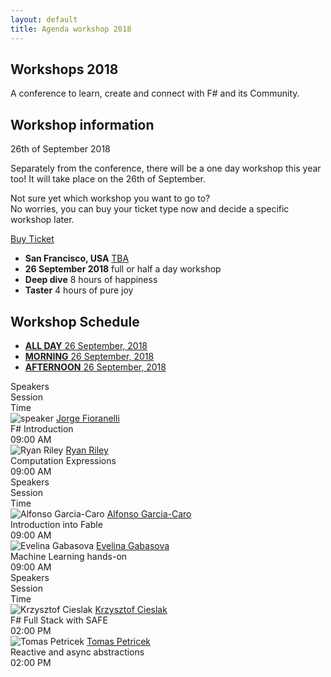 ```yaml
---
layout: default
title: Agenda workshop 2018
---
```


<!--  start header   -->
<section id="header" class="become-sponsor">
    <div class="overlay"></div>
    <div class="container">
        <div class="row">
            <div class="col-md-9">
                <div class="row">
                    <div class="become-sponsor-item">
                        <h2>Workshops 2018</h2>
                        <p>A conference to learn, create and connect with F# and its Community.</p> 
                    </div>
                </div><!-- /.row -->
            </div><!-- /.col-md-10 -->
        </div><!-- /.row -->
    </div><!-- /.container -->
</section>
<!--  start header   -->

<!-- start national-conference section  -->
<section id="about" class="national-conference">
	<div class="container">
		<div class="row">
			<div class="col-md-8">
				<div class="conference-main">
					<div class="section-head">
						<h2 class="header-title">Workshop information</h2>
						<p class="header-desc">26th of September 2018</p>
					</div>
					<p>Separately from the conference, there will be a one day workshop this year too! It will take place on the 26th of September.
				    </p>
                    <p>Not sure yet which workshop you want to go to? <br> No worries, you can buy your ticket type now and decide a specific workshop later.</p>
					<div class="button-group">
						<a href="https://www.eventbrite.com/e/open-fsharp-2018-the-conference-to-connect-with-f-and-its-community-tickets-38246274637" class="custom-btn hvr-bounce-to-bottom">Buy Ticket</a>							
					</div>
				</div><!-- /.conference-main -->
			</div><!-- /.col-md-8 -->
            <div class="col-md-4">
				<div class="conference-info-outer">
					<div class="conference-info">
						<ul>
                        	<li>
								<span class="c-info-icon"><i class="fas fa-map-marker-alt"></i></span>
								<span class="c-info-content">
									<strong>San Francisco, USA</strong>
									<span class="i-text"><a href="#" target="_blank">TBA</a></span>
								</span>
							</li>
							<li>
								<span class="c-info-icon"><i class="far fa-calendar-alt"></i></span>
								<span class="c-info-content">
									<strong>26 September 2018</strong>
									<span class="i-text">full or half a day workshop</span>
								</span>
							</li>
							<li>
								<span class="c-info-icon"><i class="fas fa-cogs"></i></span>
								<span class="c-info-content">
									<strong>Deep dive</strong>
									<span class="i-text">8 hours of happiness</span>
								</span>
							</li>
							<li>
								<span class="c-info-icon"><i class="fas fa-battery-half"></i></span>
								<span class="c-info-content">
									<strong>Taster</strong>
									<span class="i-text">4 hours of pure joy</span>
								</span>
							</li>
						</ul>
					</div><!-- /.conference-info -->
				</div><!-- /.conference-info-outer -->
			</div><!-- /.col-md-4 -->
		</div><!-- /.row -->
	</div><!-- /.container -->
</section>
<!-- end national-conference section  -->

<!-- start event-schedule  -->
<section class="event-schedule homepage2">
    <div class="container">
        <div class="row">
            <div class="section-head">
                <h2 class="header-title">Workshop Schedule</h2>
                <p class="header-desc"></p>
            </div>
            <div class="event-schedule-inner">
                <div class="event-schedule-inner-fixed">
                    <!-- Nav tabs -->
                    <ul class="nav-tab" role="tablist">
                        <li role="presentation" class="active"><a href="#first-date1" aria-controls="first-date1" role="tab" data-toggle="tab">
                            <strong>ALL DAY</strong>
                            <span class="date"> 26 September, 2018</span>
                        </a></li>
                        <li role="presentation"><a href="#second-date2" aria-controls="second-date2" role="tab" data-toggle="tab">
                            <strong>MORNING</strong>
                            <span class="date">26 September, 2018</span>
                        </a></li>
                        <li role="presentation"><a href="#third-date3" aria-controls="third-date3" role="tab" data-toggle="tab">
                            <strong>AFTERNOON</strong>
                            <span class="date">26 September, 2018</span>
                        </a></li>
                    </ul>
                    <!-- Tab panes -->
                    <div class="tab-content">
                        <div role="tabpanel" class="tab-pane fade in active" id="first-date1">
                            <div class="schedule-wrapper">
                                <div class="schedule-item header">
                                    <div class="col-xs-4 col-sm-4 col-md-4">
                                        <div class="item-inner">
                                            <span><i class="fa fa-microphone"></i></span>
                                            <span>Speakers</span>
                                        </div>
                                    </div><!-- /.col-md-3 -->
                                    <div class="col-xs-4 col-sm-4 col-md-4">
                                        <div class="item-inner">
                                            <span><i class="fa fa-list-alt"></i></span>
                                            <span>Session</span>
                                        </div>
                                    </div><!-- /.col-xs-4 col-sm-4 col-md-4 -->
                                    <div class="col-xs-2 col-sm-2 col-md-2">
                                        <div class="item-inner">
                                            <span><i class="fa fa-calendar"></i></span>
                                            <span>Time</span>
                                        </div>
                                    </div><!-- /.col-xs-2 col-sm-2 col-md-2 -->
                                </div><!-- /.schedule-item -->
                                <div class="schedule-item">
                                    <div class="col-xs-4 col-sm-4 col-md-4">
                                        <div class="item-inner event-schedule-speaker">
                                            <img src="{{ site.baseurl }}public/assets/speakers/2018/jorge-fioranelli.jpg" alt="speaker" />
                                            <a href="https://twitter.com/jorgefioranelli" target="_blank">Jorge Fioranelli</a>
                                        </div>
                                    </div><!-- /.col-md-3 -->
                                    <div class="col-xs-4 col-sm-4 col-md-4">
                                        <div class="item-inner event-session">
                                            <span>F# Introduction</span>
                                        </div>
                                    </div><!-- /.col-xs-4 col-sm-4 col-md-4 -->
                                    <div class="col-xs-2 col-sm-2 col-md-2">
                                        <div class="item-inner event-time">
                                            <span>09:00 AM</span>
                                        </div>
                                    </div><!-- /.col-xs-2 col-sm-2 col-md-2 -->       
                                </div><!-- /.schedule-item -->
                                <div class="schedule-item">
                                    <div class="col-xs-4 col-sm-4 col-md-4">
                                        <div class="item-inner event-schedule-speaker">
                                            <img src="{{ site.baseurl }}public/assets/speakers/2018/ryan-riley.jpg" alt="Ryan Riley" />
                                            <a href="https://twitter.com/panesofglass" target="_blank">Ryan Riley</a>
                                        </div>
                                    </div><!-- /.col-md-3 -->
                                    <div class="col-xs-4 col-sm-4 col-md-4">
                                        <div class="item-inner event-session">
                                            <span>Computation Expressions</span>
                                        </div>
                                    </div><!-- /.col-xs-4 col-sm-4 col-md-4 -->
                                    <div class="col-xs-2 col-sm-2 col-md-2">
                                        <div class="item-inner event-time">
                                            <span>09:00 AM</span>
                                        </div>
                                    </div><!-- /.col-xs-2 col-sm-2 col-md-2 -->       
                                </div><!-- /.schedule-item -->
                            </div><!-- /.schedule-wrapper -->
                        </div>
                        <div role="tabpanel" class="tab-pane fade" id="second-date2">
                            <div class="schedule-wrapper">
                                <div class="schedule-item header">
                                    <div class="col-xs-4 col-sm-4 col-md-4">
                                        <div class="item-inner">
                                            <span><i class="fa fa-microphone"></i></span>
                                            <span>Speakers</span>
                                        </div>
                                    </div><!-- /.col-md-3 -->
                                    <div class="col-xs-4 col-sm-4 col-md-4">
                                        <div class="item-inner">
                                            <span><i class="fa fa-list-alt"></i></span>
                                            <span>Session</span>
                                        </div>
                                    </div><!-- /.col-xs-4 col-sm-4 col-md-4 -->
                                    <div class="col-xs-2 col-sm-2 col-md-2">
                                        <div class="item-inner">
                                            <span><i class="fa fa-calendar"></i></span>
                                            <span>Time</span>
                                        </div>
                                    </div><!-- /.col-xs-2 col-sm-2 col-md-2 -->
                                </div><!-- /.schedule-item -->
                                <div class="schedule-item">
                                    <div class="col-xs-4 col-sm-4 col-md-4">
                                        <div class="item-inner event-schedule-speaker">
                                            <img src="{{ site.baseurl }}public/assets/speakers/2018/alfonso-garcia-caro.jpg" alt="Alfonso Garcia-Caro" />
                                            <a href="https://twitter.com/alfonsogcnunez" target="_blank">Alfonso Garcia-Caro</a>
                                        </div>
                                    </div><!-- /.col-md-3 -->
                                    <div class="col-xs-4 col-sm-4 col-md-4">
                                        <div class="item-inner event-session">
                                            <span>Introduction into Fable</span>
                                        </div>
                                    </div><!-- /.col-xs-4 col-sm-4 col-md-4 -->
                                    <div class="col-xs-2 col-sm-2 col-md-2">
                                        <div class="item-inner event-time">
                                            <span>09:00 AM</span>
                                        </div>
                                    </div><!-- /.col-xs-2 col-sm-2 col-md-2 -->
                                </div><!-- /.schedule-item -->
                                <div class="schedule-item">
                                    <div class="col-xs-4 col-sm-4 col-md-4">
                                        <div class="item-inner event-schedule-speaker">
                                            <img src="{{ site.baseurl }}public/assets/speakers/2018/evelina-gabasova.jpg" alt="Evelina Gabasova" />
                                            <a href="https://twitter.com/evelgab" target="_blank">Evelina Gabasova</a>
                                        </div>
                                    </div><!-- /.col-md-3 -->
                                    <div class="col-xs-4 col-sm-4 col-md-4">
                                        <div class="item-inner event-session">
                                            <span>Machine Learning hands-on</span>
                                        </div>
                                    </div><!-- /.col-xs-4 col-sm-4 col-md-4 -->
                                    <div class="col-xs-2 col-sm-2 col-md-2">
                                        <div class="item-inner event-time">
                                            <span>09:00 AM</span>
                                        </div>
                                    </div><!-- /.col-xs-2 col-sm-2 col-md-2 -->
                                </div><!-- /.schedule-item -->
                            </div><!-- /.schedule-wrapper -->
                        </div>
                        <div role="tabpanel" class="tab-pane fade" id="third-date3">
                            <div class="schedule-wrapper">
                                <div class="schedule-item header">
                                    <div class="col-xs-4 col-sm-4 col-md-4">
                                        <div class="item-inner">
                                            <span><i class="fa fa-microphone"></i></span>
                                            <span>Speakers</span>
                                        </div>
                                    </div><!-- /.col-md-3 -->
                                    <div class="col-xs-4 col-sm-4 col-md-4">
                                        <div class="item-inner">
                                            <span><i class="fa fa-list-alt"></i></span>
                                            <span>Session</span>
                                        </div>
                                    </div><!-- /.col-xs-4 col-sm-4 col-md-4 -->
                                    <div class="col-xs-2 col-sm-2 col-md-2">
                                        <div class="item-inner">
                                            <span><i class="fa fa-calendar"></i></span>
                                            <span>Time</span>
                                        </div>
                                    </div><!-- /.col-xs-2 col-sm-2 col-md-2 -->
                                </div><!-- /.schedule-item -->
                                <div class="schedule-item">
                                    <div class="col-xs-4 col-sm-4 col-md-4">
                                        <div class="item-inner event-schedule-speaker">
                                            <img src="{{ site.baseurl }}public/assets/speakers/2018/krzysztof-cieslak.jpg" alt="Krzysztof Cieslak" />
                                            <a href="https://twitter.com/k_cieslak" target="_blank">Krzysztof Cieslak</a>
                                        </div>
                                    </div><!-- /.col-md-3 -->
                                    <div class="col-xs-4 col-sm-4 col-md-4">
                                        <div class="item-inner event-session">
                                            <span>F# Full Stack with SAFE</span>
                                        </div>
                                    </div><!-- /.col-xs-4 col-sm-4 col-md-4 -->
                                    <div class="col-xs-2 col-sm-2 col-md-2">
                                        <div class="item-inner event-time">
                                            <span>02:00 PM</span>
                                        </div>
                                    </div><!-- /.col-xs-2 col-sm-2 col-md-2 -->
                                </div><!-- /.schedule-item -->
                                <div class="schedule-item">
                                    <div class="col-xs-4 col-sm-4 col-md-4">
                                        <div class="item-inner event-schedule-speaker">
                                            <img src="{{ site.baseurl }}public/assets/speakers/2018/tomas-petricek.jpg" alt="Tomas Petricek">
                                            <a href="https://twitter.com/tomaspetricek" target="_blank">Tomas Petricek</a>
                                        </div>
                                    </div><!-- /.col-md-3 -->
                                    <div class="col-xs-4 col-sm-4 col-md-4">
                                        <div class="item-inner event-session">
                                            <span>Reactive and async abstractions</span>
                                        </div>
                                    </div><!-- /.col-xs-4 col-sm-4 col-md-4 -->
                                    <div class="col-xs-2 col-sm-2 col-md-2">
                                        <div class="item-inner event-time">
                                            <span>02:00 PM</span>
                                        </div>
                                    </div><!-- /.col-xs-2 col-sm-2 col-md-2 -->
                                </div><!-- /.schedule-item -->
                            </div><!-- /.schedule-wrapper -->
                        </div>
                    </div>
                </div><!-- /.event-schedule-inner-fixed -->
            </div><!-- /.event-schedule-inner -->
        </div><!-- /.row -->
    </div><!-- /.container -->
</section>
<!-- end event-schedule  -->